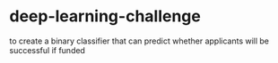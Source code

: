 # deep-learning-challenge
to create a binary classifier that can predict whether applicants will be successful if funded
